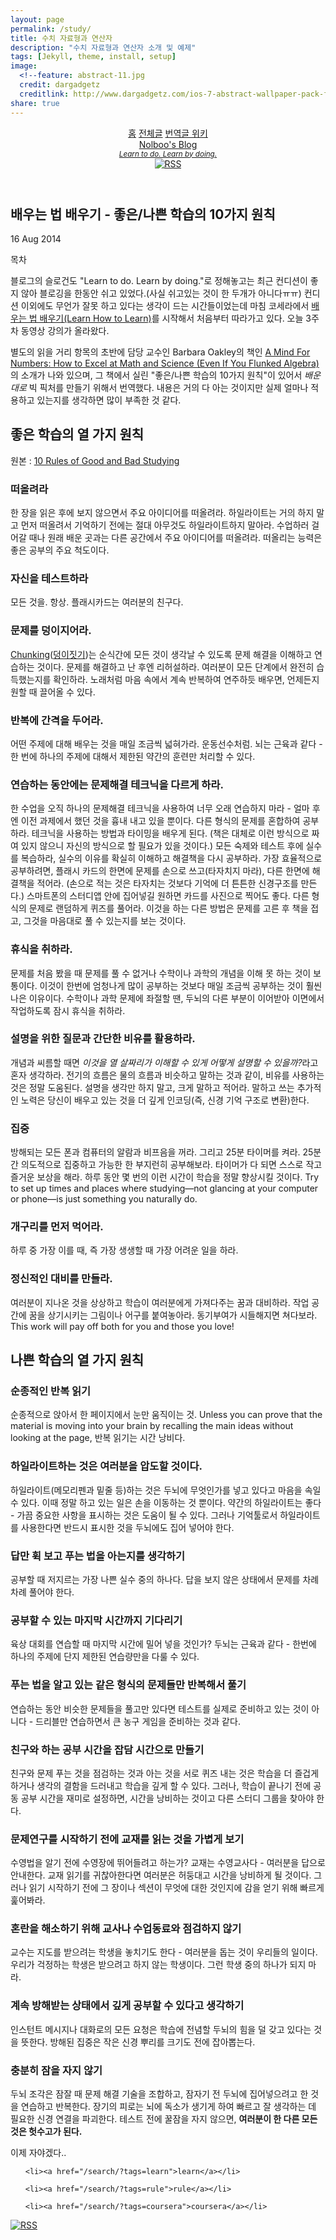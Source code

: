 ```yaml
---
layout: page
permalink: /study/
title: 수치 자료형과 연산자
description: "수치 자료형과 연산자 소개 및 예제"
tags: [Jekyll, theme, install, setup]
image:
  <!--feature: abstract-11.jpg
  credit: dargadgetz
  creditlink: http://www.dargadgetz.com/ios-7-abstract-wallpaper-pack-for-iphone-5-and-ipod-touch-retina/-->
share: true
---
```



<!DOCTYPE html>
<html lang="en">
<head>
  <meta charset="utf-8">
  <meta name="viewport" content="width=device-width, initial-scale=1.0">
<!--   <meta name="google-site-verification" content="aexITLS38FdIRzwj25OVWxm87rpa9l-UV0URTyC9cTs" /> -->
  <title>
    배우는 법 배우기 - 좋은/나쁜 학습의 10가지 원칙
    
    - @n0lb00's Blog
    
  </title>
<!--   <link type="text/css" rel="stylesheet" href="http://fonts.googleapis.com/css?family=Open+Sans:700,400|Titillium+Web:700,400"> -->
  <link rel="stylesheet" href="/css/site.css">
  <link href="/favicon.ico" rel="shortcut icon" type="image/x-icon" />
  <meta name="description" content="코세라의 배우는 법 배우기(Learn How to Learn) 강의 중 좋은/나쁜 학습의 열가지 원칙 번역" />
  <link rel="alternate" type="application/atom+xml" title="RSS Feed for Nolboo's blog" href="/feed.xml" />
  <script src="/js/instantclick.min.js" data-no-instant></script>
  <script data-no-instant>InstantClick.init();</script>
<!--    -->

  
</head>
<body>
  <div class="top-bar"></div>

  <div class="container">
    <div class="site">
      <header>
        <nav>
          <a class="" href="/">홈</a>
          <a class="" href="/archive/">전체글</a>
          <a class="" href="//github.com/nolboo/nolboo.github.io/wiki">번역글 위키</a>
        </nav>
        <div class="pull-right right logo">
          <div class="name">
            <a href="/">Nolboo's Blog</a><br />
            <small>
              <em>
                  <a href="/">Learn to do. Learn by doing.</a>
              </em>
            </small>
          </div>
          <a href="/feed.xml"><img class="avatar" src="/images/rss.jpg" alt="RSS" /></a>
        </div>
        <div class="clear"></div>
      </header>
      <div class="separator"></div>
      <article>
  <h1>
    배우는 법 배우기 - 좋은/나쁜 학습의 10가지 원칙
  </h1>
  <div class="center">
    <p class="meta">16 Aug 2014</p>
  </div>

<!--    -->

  <div class="post">
  <div id="toc"><p class="toc_title">목차</p></div>

<p>블로그의 슬로건도 &quot;Learn to do. Learn by doing.&quot;로 정해놓고는 최근 컨디션이 좋지 않아 블로깅을 한동안 쉬고 있었다.(사실 쉬고있는 것이 한 두개가 아니다ㅠㅠ) 컨디션 이외에도 무언가 잘못 하고 있다는 생각이 드는 시간들이었는데 마침 코세라에서 <a href="https://class.coursera.org/learning-001">배우는 법 배우기(Learn How to Learn)</a>를 시작해서 처음부터 따라가고 있다. 오늘 3주차 동영상 강의가 올라왔다. </p>

<p>별도의 읽을 거리 항목의 초반에 담당 교수인 Barbara Oakley의 책인 <a href="http://www.amazon.com/gp/product/039916524X/ref=as_li_tl?ie=UTF8&amp;camp=1789&amp;creative=390957&amp;creativeASIN=039916524X&amp;linkCode=as2&amp;tag=advicegoddess-20&amp;linkId=P652DST7UVIEMJ37">A Mind For Numbers: How to Excel at Math and Science (Even If You Flunked Algebra)</a>의 소개가 나와 있으며, 그 책에서 실린 &quot;좋은/나쁜 학습의 10가지 원칙&quot;이 있어서 <em>배운 대로</em> 빅 픽처를 만들기 위해서 번역했다. 내용은 거의 다 아는 것이지만 실제 얼마나 적용하고 있는지를 생각하면 많이 부족한 것 같다.</p>

<h2>좋은 학습의 열 가지 원칙</h2>

<p>원본 : <a href="https://class.coursera.org/learning-001/wiki/view?page=10Rules">10 Rules of Good and Bad Studying</a></p>

<h3>떠올려라</h3>

<p>한 장을 읽은 후에 보지 않으면서 주요 아이디어를 떠올려라. 하일라이트는 거의 하지 말고 먼저 떠올려서 기억하기 전에는 절대 아무것도 하일라이트하지 말아라. 수업하러 걸어갈 때나 원래 배운 곳과는 다른 공간에서 주요 아이디어를 떠올려라. 떠올리는 능력은 좋은 공부의 주요 척도이다.</p>

<h3>자신을 테스트하라</h3>

<p>모든 것을. 항상. 플래시카드는 여러분의 친구다.</p>

<h3>문제를 덩이지어라.</h3>

<p><a href="http://en.wikipedia.org/wiki/Chunking_(psychology)">Chunking</a>(<a href="http://ko.wikipedia.org/wiki/%EB%8D%A9%EC%9D%B4%EC%A7%93%EA%B8%B0">덩이짓기</a>)는 순식간에 모든 것이 생각날 수 있도록 문제 해결을 이해하고 연습하는 것이다. 문제를 해결하고 난 후엔 리허설하라. 여러분이 모든 단계에서 완전히 습득했는지를 확인하라. 노래처럼 마음 속에서 계속 반복하여 연주하듯 배우면, 언제든지 원할 때 끌어올 수 있다.</p>

<h3>반복에 간격을 두어라.</h3>

<p>어떤 주제에 대해 배우는 것을 매일 조금씩 넓혀가라. 운동선수처럼. 뇌는 근육과 같다 - 한 번에 하나의 주제에 대해서 제한된 약간의 훈련만 처리할 수 있다.</p>

<h3>연습하는 동안에는 문제해결 테크닉을 다르게 하라.</h3>

<p>한 수업을 오직 하나의 문제해결 테크닉을 사용하여 너무 오래 연습하지 마라 - 얼마 후엔 이전 과제에서 했던 것을 흉내 내고 있을 뿐이다. 다른 형식의 문제를 혼합하여 공부하라. 테크닉을 사용하는 방법과 타이밍을 배우게 된다. (책은 대체로 이런 방식으로 짜여 있지 않으니 자신의 방식으로 할 필요가 있을 것이다.) 모든 숙제와 테스트 후에 실수를 복습하라, 실수의 이유를 확실히 이해하고 해결책을 다시 공부하라. 가장 효율적으로 공부하려면, 플래시 카드의 한면에 문제를 손으로 쓰고(타자치지 마라), 다른 한면에 해결책을 적어라. (손으로 적는 것은 타자치는 것보다 기억에 더 튼튼한 신경구조를 만든다.) 스마트폰의 스터디앱 안에 집어넣길 원하면 카드를 사진으로 찍어도 좋다. 다른 형식의 문제로 랜덤하게 퀴즈를 풀어라. 이것을 하는 다른 방법은 문제를 고른 후 책을 접고, 그것을 마음대로 풀 수 있는지를 보는 것이다.</p>

<h3>휴식을 취하라.</h3>

<p>문제를 처음 봤을 때 문제를 풀 수 없거나 수학이나 과학의 개념을 이해 못 하는 것이 보통이다. 이것이 한번에 엄청나게 많이 공부하는 것보다 매일 조금씩 공부하는 것이 훨씬 나은 이유이다. 수학이나 과학 문제에 좌절할 땐, 두뇌의 다른 부분이 이어받아 이면에서 작업하도록 잠시 휴식을 취하라.</p>

<h3>설명을 위한 질문과 간단한 비유를 활용하라.</h3>

<p>개념과 씨름할 때면 <em>이것을 열 살짜리가 이해할 수 있게 어떻게 설명할 수 있을까?</em>라고 혼자 생각하라. 전기의 흐름은 물의 흐름과 비슷하고 말하는 것과 같이, 비유를 사용하는 것은 정말 도움된다. 설명을 생각만 하지 말고, 크게 말하고 적어라. 말하고 쓰는 추가적인 노력은 당신이 배우고 있는 것을 더 깊게 인코딩(즉, 신경 기억 구조로 변환)한다.</p>

<h3>집중</h3>

<p>방해되는 모든 폰과 컴퓨터의 알람과 비프음을 꺼라. 그리고 25분 타이머를 켜라. 25분간 의도적으로 집중하고 가능한 한 부지런히 공부해보라. 타이머가 다 되면 스스로 작고 즐거운 보상을 해라. 하루 동안 몇 번의 이런 시간이 학습을 정말 향상시킬 것이다. Try to set up times and places where studying—not glancing at your computer or phone—is just something you naturally do.</p>

<h3>개구리를 먼저 먹어라.</h3>

<p>하루 중 가장 이를 때, 즉 가장 생생할 때 가장 어려운 일을 하라.</p>

<h3>정신적인 대비를 만들라.</h3>

<p>여러분이 지나온 것을 상상하고 학습이 여러분에게 가져다주는 꿈과 대비하라. 작업 공간에 꿈을 상기시키는 그림이나 어구를 붙여놓아라. 동기부여가 시들해지면 쳐다보라. This work will pay off both for you and those you love!</p>

<h2>나쁜 학습의 열 가지 원칙</h2>

<h3>순종적인 반복 읽기</h3>

<p>순종적으로 앉아서 한 페이지에서 눈만 움직이는 것. Unless you can prove that the material is moving into your brain by recalling the main ideas without looking at the page, 반복 읽기는 시간 낭비다.</p>

<h3>하일라이트하는 것은 여러분을 압도할 것이다.</h3>

<p>하일라이트(메모리펜과 밑줄 등)하는 것은 두뇌에 무엇인가를 넣고 있다고 마음을 속일 수 있다. 이때 정말 하고 있는 일은 손을 이동하는 것 뿐이다. 약간의 하일라이트는 좋다 - 가끔 중요한 사항을 표시하는 것은 도움이 될 수 있다. 그러나 기억툴로서 하일라이트를 사용한다면 반드시 표시한 것을 두뇌에도 집어 넣어야 한다.  </p>

<h3>답만 휙 보고 푸는 법을 아는지를 생각하기</h3>

<p>공부할 때 저지르는 가장 나쁜 실수 중의 하나다. 답을 보지 않은 상태에서 문제를 차례차례 풀어야 한다.</p>

<h3>공부할 수 있는 마지막 시간까지 기다리기</h3>

<p>육상 대회를 연습할 때 마지막 시간에 밀어 넣을 것인가? 두뇌는 근육과 같다 - 한번에 하나의 주제에 단지 제한된 연습량만을 다룰 수 있다.</p>

<h3>푸는 법을 알고 있는 같은 형식의 문제들만 반복해서 풀기</h3>

<p>연습하는 동안 비슷한 문제들을 풀고만 있다면 테스트를 실제로 준비하고 있는 것이 아니다 - 드리블만 연습하면서 큰 농구 게임을 준비하는 것과 같다.</p>

<h3>친구와 하는 공부 시간을 잡담 시간으로 만들기</h3>

<p>친구와 문제 푸는 것을 점검하는 것과 아는 것을 서로 퀴즈 내는 것은 학습을 더 즐겁게 하거나 생각의 결함을 드러내고 학습을 깊게 할 수 있다. 그러나, 학습이 끝나기 전에 공동 공부 시간을 재미로 설정하면, 시간을 낭비하는 것이고 다른 스터디 그룹을 찾아야 한다.</p>

<h3>문제연구를 시작하기 전에 교재를 읽는 것을 가볍게 보기</h3>

<p>수영법을 알기 전에 수영장에 뛰어들려고 하는가? 교재는 수영교사다 - 여러분을 답으로 안내한다. 교재 읽기를 귀찮아한다면 여러분은 허둥대고 시간을 낭비하게 될 것이다. 그러나 읽기 시작하기 전에 그 장이나 섹션이 무엇에 대한 것인지에 감을 얻기 위해 빠르게 훑어봐라.</p>

<h3>혼란을 해소하기 위해 교사나 수업동료와 점검하지 않기</h3>

<p>교수는 지도를 받으려는 학생을 놓치기도 한다 - 여러분을 돕는 것이 우리들의 일이다. 우리가 걱정하는 학생은 받으려고 하지 않는 학생이다. 그런 학생 중의 하나가 되지 마라.</p>

<h3>계속 방해받는 상태에서 깊게 공부할 수 있다고 생각하기</h3>

<p>인스턴트 메시지나 대화로의 모든 요청은 학습에 전념할 두뇌의 힘을 덜 갖고 있다는 것을 뜻한다. 방해된 집중은 작은 신경 뿌리를 크기도 전에 잡아뽑는다. </p>

<h3>충분히 잠을 자지 않기</h3>

<p>두뇌 조각은 잠잘 때 문제 해결 기술을 조합하고, 잠자기 전 두뇌에 집어넣으려고 한 것을 연습하고 반복한다. 장기의 피로는 뇌에 독소가 생기게 하여 빠르고 잘 생각하는 데 필요한 신경 연결을 파괴한다. 테스트 전에 꿀잠을 자지 않으면, <strong>여러분이 한 다른 모든 것은 헛수고가 된다.</strong></p>

<p>이제 자야겠다..</p>

  </div>
  <ul class="tags post-tags cf">
    
    <li><a href="/search/?tags=learn">learn</a></li>
    
    <li><a href="/search/?tags=rule">rule</a></li>
    
    <li><a href="/search/?tags=coursera">coursera</a></li>
    
  </ul>
</article>

<section class="post-footer">
  <a href="/feed.xml" class="pull-right">
    <img src="/images/rss.jpg" alt="RSS" />
  </a>
</section>

<script defer src="//ajax.googleapis.com/ajax/libs/jquery/1/jquery.min.js"></script>
<!-- tag, category search -->
<script defer src="/js/alexpearce.js"></script>

<div class="separator"></div>

<section class="comments">
  <div id="disqus_thread"></div>
    <script type="text/javascript">
        /* * * CONFIGURATION VARIABLES: EDIT BEFORE PASTING INTO YOUR WEBPAGE * * */
        var disqus_shortname = 'nolboo'; // required: replace example with your forum shortname

        /* * * DON'T EDIT BELOW THIS LINE * * */
        (function() {
            var dsq = document.createElement('script'); dsq.type = 'text/javascript'; dsq.async = true;
            dsq.src = '//' + disqus_shortname + '.disqus.com/embed.js';
            (document.getElementsByTagName('head')[0] || document.getElementsByTagName('body')[0]).appendChild(dsq);
        })();
    </script>
    <noscript>Please enable JavaScript to view the <a href="http://disqus.com/?ref_noscript">comments powered by Disqus.</a></noscript>
    <a href="http://disqus.com" class="dsq-brlink">comments powered by <span class="logo-disqus">Disqus</span></a>
</section>

      <div class="separator"></div>
    </div>
  </div>

  <div class="clear"></div>

  <footer>
    <p>
  Powered by <a href="http://jekyllrb.com/">Jekyll</a>,
  hosted on <a href="http://pages.github.com/">Github Pages</a>
  | Template inspired by <a href="http://sebastien.saunier.me/">sebastien.saunier.me</a>
</p>
<ul class="links">
  <li><a href="https://twitter.com/n0lb00" title="follow me"><i class="icon-twitter"></i></a></li>
  <li><a href="mailto:nolboo.kim@gmail.com" title="AMA"><i class="icon-sparrow"></i></a></li>
</ul>
  </footer>

  <script src="//ajax.googleapis.com/ajax/libs/jquery/1/jquery.min.js"></script>
  <!-- tag, category search -->
  <script src="/js/alexpearce.js"></script>
  <!-- TOC Generator -->
  <script src="/js/jquery.toc-1.1.4.min.js"></script>
  <!-- Google Analytics -->
  <script>
    (function(i,s,o,g,r,a,m){i['GoogleAnalyticsObject']=r;i[r]=i[r]||function(){
    (i[r].q=i[r].q||[]).push(arguments)},i[r].l=1*new Date();a=s.createElement(o),
    m=s.getElementsByTagName(o)[0];a.async=1;a.src=g;m.parentNode.insertBefore(a,m)
    })(window,document,'script','//www.google-analytics.com/analytics.js','ga');

    ga('create', 'UA-42615434-1', 'nolboo.github.io');
    ga('send', 'pageview');
  </script>
  <!-- TOC Generator -->
  <script>
     $('#toc').toc({exclude: 'h1, h6', autoId: true});
  </script>
</body>
</html>
